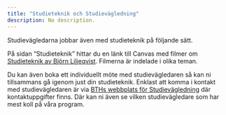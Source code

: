 ```yaml
---
title: "Studieteknik och Studievägledning"
description: No description.
---
```


Studievägledarna jobbar även med studieteknik på följande sätt.

På sidan “Studieteknik” hittar du en länk till Canvas med filmer om [Studieteknik av Björn Liljeqvist](https://www.bth.se/student/under-dina-studier/stod-for-dig-som-student/pluggtips). Filmerna är indelade i olika teman.

Du kan även boka ett individuellt möte med studievägledaren så kan ni tillsammans gå igenom just din studieteknik. Enklast att komma i kontakt med studievägledaren är via [BTHs webbplats för Studievägledning](https://www.bth.se/student/under-dina-studier/stod-for-dig-som-student/studievagledning) där kontaktuppgifter finns. Där kan ni även se vilken studievägledare som har mest koll på våra program.

